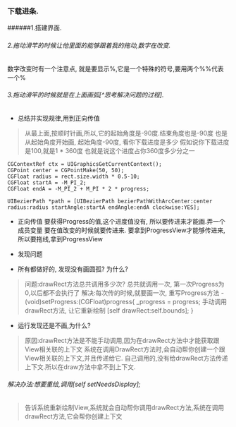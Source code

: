 ### 下载进条.
######1.搭建界面.

###### 2.拖动滑竿的时候让他里面的能够跟着我的拖动,数字在改变.
数字改变时有一个注意点, 就是要显示%,它是一个特殊的符号,要用两个%%代表一个%

###### 3.拖动滑竿的时候就是在上面画弧[^思考解决问题的过程].

- 总结并实现规律,用到正向传值

>从最上面,按顺时针画,所以,它的起始角度是-90度.结束角度也是-90度
也是从起始角度开始画,
起始角度-90度, 看你下载进度是多少
假如说你下载进度是100,就是1 * 360度
也就是说这个进度占你360度多少分之一

```
CGContextRef ctx = UIGraphicsGetCurrentContext();
CGPoint center = CGPointMake(50, 50);
CGFloat radius = rect.size.width * 0.5-10;
CGFloat startA = -M_PI_2;
CGFloat endA = -M_PI_2 + M_PI * 2 * progress;

UIBezierPath *path = [UIBezierPath bezierPathWithArcCenter:center radius:radius startAngle:startA endAngle:endA clockwise:YES];
```

- 正向传值
要获得Progress的值,这个进度值没有, 所以要传进来才能画.弄一个成员变量
要在值改变的时候就要传进来.
要拿到ProgressView才能够传进来,所以要拖线,拿到ProgressView

- 发现问题

 - 所有都做好的, 发现没有画圆孤?
为什么?
>问题:drawRect方法总共调用多少次?
总共就调用一次, 第一次Progress为0,以后都不会执行了
解决:每次传的时候,就要画一次,
重写Progress方法
-(void)setProgress:(CGFloat)progress{
_progress = progress;
手动调用drawRect方法, 让它重新绘制
[self drawRect:self.bounds];
}

 - 运行发现还是不画,为什么?
>原因:drawRect方法是不能手动调用,因为在drawRect方法中才能获取跟View相关联的上下文
系统在调用DrawRect方法时,会自动帮你创建一个跟View相关联的上下文,并且传递给它.
自己调用的,没有给drawRect方法传递上下文.所以在draw方法中拿不到上下文.

###### 解决办法:想要重绘,调用[self setNeedsDisplay];
>告诉系统重新绘制View,系统就会自动帮你调用drawRect方法,系统在调用
drawRect方法,它会帮你创建上下文
